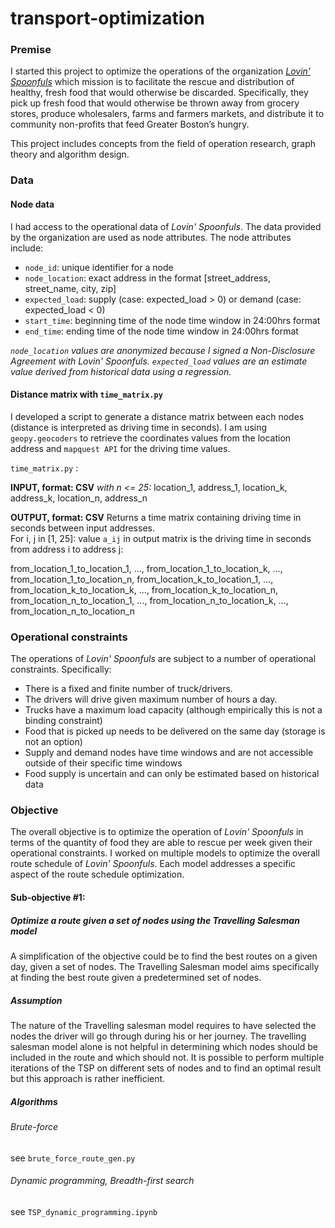 # transport-optimization

### Premise
I started this project to optimize the operations of the organization [*Lovin' Spoonfuls*](http://lovinspoonfulsinc.org/) which mission is to facilitate the rescue and distribution of healthy, fresh food that would otherwise be discarded.
Specifically, they pick up fresh food that would otherwise be thrown away from grocery stores, produce wholesalers, farms and farmers markets, and distribute it to community non-profits that feed Greater Boston’s hungry.

This project includes concepts from the field of operation research, graph theory and algorithm design.

### Data

#### Node data
I had access to the operational data of *Lovin' Spoonfuls*. The data provided by the organization are used as node attributes. The node attributes include:
  * `node_id`: unique identifier for a node
  * `node_location`: exact address in the format [street_address, street_name, city, zip]
  * `expected_load`: supply (case: expected_load > 0) or demand (case: expected_load < 0)
  * `start_time`: beginning time of the node time window in 24:00hrs format
  * `end_time`: ending time of the node time window in 24:00hrs format

*`node_location` values are anonymized because I signed a Non-Disclosure Agreement with Lovin' Spoonfuls.*
*`expected_load` values are an estimate value derived from historical data using a regression.*

#### Distance matrix with `time_matrix.py`

I developed a script to generate a distance matrix between each nodes (distance is interpreted as driving time in seconds). I am using `geopy.geocoders` to retrieve the coordinates values from the location address and `mapquest API` for the driving time values.

`time_matrix.py` :


**INPUT, format: CSV**
*with n <= 25:*
  location_1, address_1,
  location_k, address_k,
  location_n, address_n

**OUTPUT, format: CSV**
Returns a time matrix containing driving time in seconds between input addresses.  
For i, j in [1, 25]: value `a_ij` in output matrix is the driving time in seconds from address i to address j:

  from_location_1_to_location_1,  ..., from_location_1_to_location_k, ..., from_location_1_to_location_n,
  from_location_k_to_location_1,  ..., from_location_k_to_location_k, ..., from_location_k_to_location_n,
  from_location_n_to_location_1,  ..., from_location_n_to_location_k, ..., from_location_n_to_location_n

### Operational constraints

The operations of *Lovin' Spoonfuls* are subject to a number of operational constraints. Specifically:
- There is a fixed and finite number of truck/drivers.
- The drivers will drive given maximum number of hours a day.
- Trucks have a maximum load capacity (although empirically this is not a binding constraint)
- Food that is picked up needs to be delivered on the same day (storage is not an option)
- Supply and demand nodes have time windows and are not accessible outside of their specific time windows
- Food supply is uncertain and can only be estimated based on historical data

### Objective

The overall objective is to optimize the operation of *Lovin' Spoonfuls* in terms of the quantity of food they are able to rescue per week given their operational constraints.
I worked on multiple models to optimize the overall route schedule of *Lovin' Spoonfuls*.
Each model addresses a specific aspect of the route schedule optimization.

#### Sub-objective #1: 

##### Optimize a route given a set of nodes using the Travelling Salesman model

A simplification of the objective could be to find the best routes on a given day, given a set of nodes.
The Travelling Salesman model aims specifically at finding the best route given a predetermined set of nodes.

##### Assumption

The nature of the Travelling salesman model requires to have selected the nodes the driver will go through during his or her journey. The travelling salesman model alone is not helpful in determining which nodes should be included in the route and which should not. It is possible to perform multiple iterations of the TSP on different sets of nodes and to find an optimal result but this approach is rather inefficient.

##### Algorithms

###### Brute-force

see `brute_force_route_gen.py` 

###### Dynamic programming, Breadth-first search

see `TSP_dynamic_programming.ipynb`
